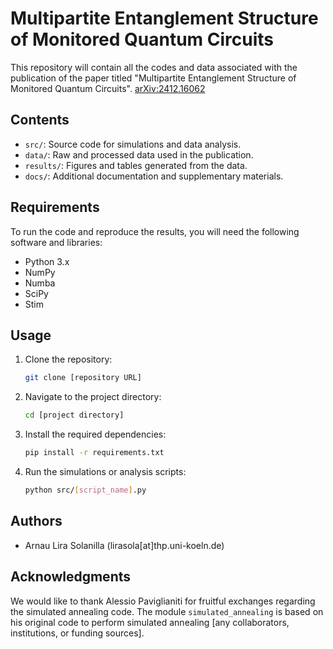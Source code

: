 # Multipartite Entanglement Structure of Monitored Quantum Circuits

This repository will contain all the codes and data associated with the publication of the paper titled "Multipartite Entanglement Structure of Monitored Quantum Circuits". [arXiv:2412.16062](https://arxiv.org/abs/2412.16062)

## Contents

- `src/`: Source code for simulations and data analysis.
- `data/`: Raw and processed data used in the publication.
- `results/`: Figures and tables generated from the data.
- `docs/`: Additional documentation and supplementary materials.

## Requirements

To run the code and reproduce the results, you will need the following software and libraries:
- Python 3.x
- NumPy
- Numba
- SciPy
- Stim

## Usage

1. Clone the repository:
    ```bash
    git clone [repository URL]
    ```
2. Navigate to the project directory:
    ```bash
    cd [project directory]
    ```
3. Install the required dependencies:
    ```bash
    pip install -r requirements.txt
    ```
4. Run the simulations or analysis scripts:
    ```bash
    python src/[script_name].py
    ```

## Authors

- Arnau Lira Solanilla (lirasola\[at\]thp.uni-koeln.de)

## Acknowledgments

We would like to thank Alessio Paviglianiti for fruitful exchanges regarding the simulated annealing code. The module `simulated_annealing` is based on his original code to perform simulated annealing [any collaborators, institutions, or funding sources].
